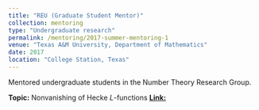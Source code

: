 ```yaml
---
title: "REU (Graduate Student Mentor)"
collection: mentoring
type: "Undergraduate research"
permalink: /mentoring/2017-summer-mentoring-1
venue: "Texas A&M University, Department of Mathematics"
date: 2017
location: "College Station, Texas"
---
```


Mentored undergraduate students in the Number Theory Research Group.

**Topic:** Nonvanishing of Hecke *L*-functions
[**Link:**](https://www.math.tamu.edu/undergraduate/research/REU/)

<!--
Heading 1
======

Heading 2
======

Heading 3
======
-->
